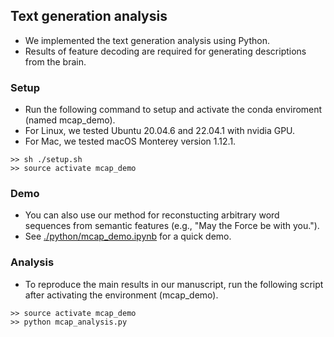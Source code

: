 ## Text generation analysis
- We implemented the text generation analysis using Python.
- Results of feature decoding are required for generating descriptions from the brain.

### Setup
- Run the following command to setup and activate the conda enviroment (named mcap_demo).
- For Linux, we tested Ubuntu 20.04.6 and 22.04.1 with nvidia GPU.
- For Mac, we tested macOS Monterey version 1.12.1.
```plaintext
>> sh ./setup.sh
>> source activate mcap_demo
```
### Demo
- You can also use our method for reconstucting arbitrary word sequences from semantic features (e.g., "May the Force be with you.").
- See [./python/mcap_demo.ipynb](./python/mcap_demo.ipynb) for a quick demo. 

### Analysis
- To reproduce the main results in our manuscript, run the following script after activating the environment (mcap_demo).
```plaintext
>> source activate mcap_demo
>> python mcap_analysis.py
```
